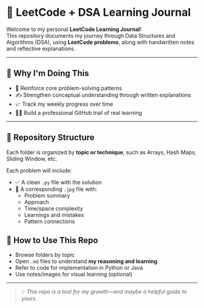 
# 📘 LeetCode + DSA Learning Journal

Welcome to my personal **LeetCode Learning Journal**!  
This repository documents my journey through Data Structures and Algorithms (DSA), using **LeetCode problems**, along with handwritten notes and reflective explanations.

---

## 🧠 Why I'm Doing This

- 🔁 Reinforce core problem-solving patterns
- ✍️ Strengthen conceptual understanding through written explanations
- 📈 Track my weekly progress over time
- 🧑‍💻 Build a professional GitHub trail of real learning

---

## 📂 Repository Structure

Each folder is organized by **topic or technique**, such as Arrays, Hash Maps, Sliding Window, etc.

Each problem will include:
- ✅ A clean `.py` file with the solution
- 📝 A corresponding `.jpg` file with:
  - Problem summary
  - Approach
  - Time/space complexity
  - Learnings and mistakes
  - Pattern connections


## 💬 How to Use This Repo

- Browse folders by topic
- Open `.md` files to understand **my reasoning and learning**
- Refer to code for implementation in Python or Java
- Use notes/images for visual learning (optional)

---


> 💡 *This repo is a tool for my growth—and maybe a helpful guide to yours.*
